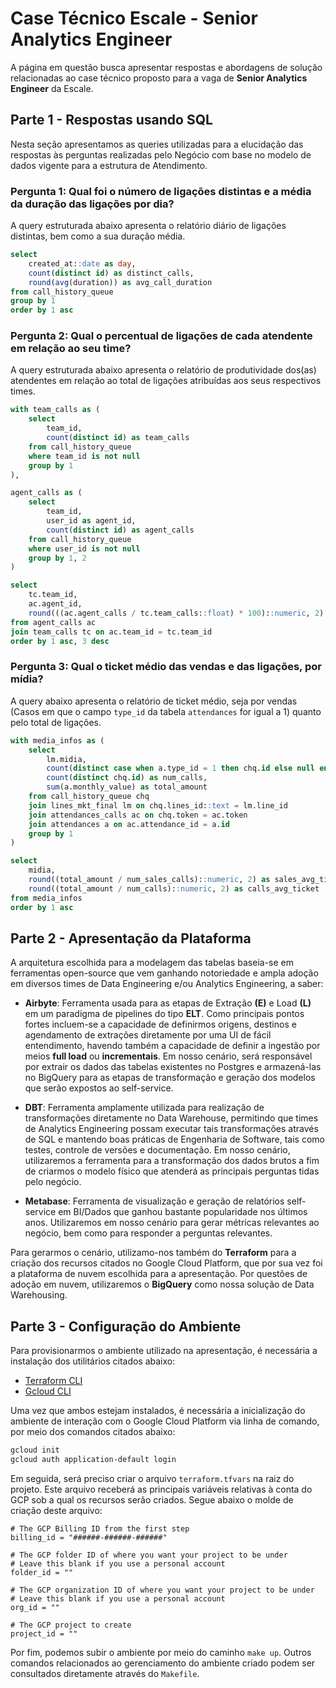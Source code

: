 # Case Técnico Escale - Senior Analytics Engineer

A página em questão busca apresentar respostas e abordagens de solução relacionadas ao case técnico proposto para a vaga de **Senior Analytics Engineer** da Escale. 

## Parte 1 - Respostas usando SQL 

Nesta seção apresentamos as queries utilizadas para a elucidação das respostas às perguntas realizadas pelo Negócio com base no modelo de dados vigente para a estrutura de Atendimento.

### Pergunta 1: Qual foi o número de ligações distintas e a média da duração das ligações por dia?

A query estruturada abaixo apresenta o relatório diário de ligações distintas, bem como a sua duração média.

```sql
select
    created_at::date as day,
    count(distinct id) as distinct_calls,
    round(avg(duration)) as avg_call_duration
from call_history_queue
group by 1
order by 1 asc
```

### Pergunta 2: Qual o percentual de ligações de cada atendente em relação ao seu time?

A query estruturada abaixo apresenta o relatório de produtividade dos(as) atendentes em relação ao total de ligações atribuídas aos seus respectivos times.

```sql
with team_calls as (
    select
        team_id,
        count(distinct id) as team_calls
    from call_history_queue
    where team_id is not null
    group by 1
),

agent_calls as (
    select
        team_id,
        user_id as agent_id,
        count(distinct id) as agent_calls
    from call_history_queue
    where user_id is not null
    group by 1, 2
)

select
    tc.team_id,
    ac.agent_id,
    round(((ac.agent_calls / tc.team_calls::float) * 100)::numeric, 2) as pct_agent_team_calls
from agent_calls ac
join team_calls tc on ac.team_id = tc.team_id
order by 1 asc, 3 desc
```

### Pergunta 3: Qual o ticket médio das vendas e das ligações, por mídia?

A query abaixo apresenta o relatório de ticket médio, seja por vendas (Casos em que o campo `type_id` da tabela `attendances` for igual a 1) quanto pelo total de ligações.

```sql
with media_infos as (
    select
        lm.midia,
        count(distinct case when a.type_id = 1 then chq.id else null end) as num_sales_calls,
        count(distinct chq.id) as num_calls,
        sum(a.monthly_value) as total_amount
    from call_history_queue chq
    join lines_mkt_final lm on chq.lines_id::text = lm.line_id
    join attendances_calls ac on chq.token = ac.token
    join attendances a on ac.attendance_id = a.id
    group by 1
)

select
    midia,
    round((total_amount / num_sales_calls)::numeric, 2) as sales_avg_ticket,
    round((total_amount / num_calls)::numeric, 2) as calls_avg_ticket
from media_infos
order by 1 asc
```

## Parte 2 - Apresentação da Plataforma 

A arquitetura escolhida para a modelagem das tabelas baseia-se em ferramentas open-source que vem ganhando notoriedade e ampla adoção em diversos times de Data Engineering e/ou Analytics Engineering, a saber:

* **Airbyte**: Ferramenta usada para as etapas de Extração **(E)** e Load **(L)** em um paradigma de pipelines do tipo **ELT**. Como principais pontos fortes incluem-se a capacidade de definirmos origens, destinos e agendamento de extrações diretamente por uma UI de fácil entendimento, havendo também a capacidade de definir a ingestão por meios **full load** ou **incrementais**. Em nosso cenário, será responsável por extrair os dados das tabelas existentes no Postgres e armazená-las no BigQuery para as etapas de transformação e geração dos modelos que serão expostos ao self-service.

* **DBT**: Ferramenta amplamente utilizada para realização de transformações diretamente no Data Warehouse, permitindo que times de Analytics Engineering possam executar tais transformações através de SQL e mantendo boas práticas de Engenharia de Software, tais como testes, controle de versões e documentação. Em nosso cenário, utilizaremos a ferramenta para a transformação dos dados brutos a fim de criarmos o modelo físico que atenderá as principais perguntas tidas pelo negócio. 

* **Metabase**: Ferramenta de visualização e geração de relatórios self-service em BI/Dados que ganhou bastante popularidade nos últimos anos. Utilizaremos em nosso cenário para gerar métricas relevantes ao negócio, bem como para responder a perguntas relevantes. 

Para gerarmos o cenário, utilizamo-nos também do **Terraform** para a criação dos recursos citados no Google Cloud Platform, que por sua vez foi a plataforma de nuvem escolhida para a apresentação. Por questões de adoção em nuvem, utilizaremos o **BigQuery** como nossa solução de Data Warehousing. 

## Parte 3 - Configuração do Ambiente

Para provisionarmos o ambiente utilizado na apresentação, é necessária a instalação dos utilitários citados abaixo:

* [Terraform CLI](https://learn.hashicorp.com/tutorials/terraform/install-cli)
* [Gcloud CLI](https://cloud.google.com/sdk/docs/quickstart-macos)

Uma vez que ambos estejam instalados, é necessária a inicialização do ambiente de interação com o Google Cloud Platform via linha de comando, por meio dos comandos citados abaixo:

```sh
gcloud init
gcloud auth application-default login
```

Em seguida, será preciso criar o arquivo `terraform.tfvars` na raiz do projeto. Este arquivo receberá as principais variáveis relativas à conta do GCP sob a qual os recursos serão criados. Segue abaixo o molde de criação deste arquivo:

```
# The GCP Billing ID from the first step
billing_id = "######-######-######"

# The GCP folder ID of where you want your project to be under
# Leave this blank if you use a personal account
folder_id = ""

# The GCP organization ID of where you want your project to be under
# Leave this blank if you use a personal account
org_id = ""

# The GCP project to create
project_id = ""
```

Por fim, podemos subir o ambiente por meio do caminho `make up`. Outros comandos relacionados ao gerenciamento do ambiente criado podem ser consultados diretamente através do `Makefile`. 






